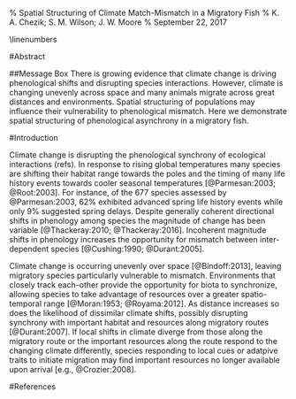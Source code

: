 % Spatial Structuring of Climate Match-Mismatch in a Migratory Fish
% K. A. Chezik; S. M. Wilson; J. W. Moore
% September 22, 2017

\linenumbers

#Abstract

##Message Box
There is growing evidence that climate change is driving phenological shifts and disrupting species interactions. However, climate is changing unevenly across space and many animals migrate across great distances and environments. Spatial structuring of populations may influence their vulnerability to phenological mismatch. Here we demonstrate spatial structuring of phenological asynchrony in a migratory fish.

#Introduction

Climate change is disrupting the phenological synchrony of ecological interactions (refs). In response to rising global temperatures many species are shifting their habitat range towards the poles and the timing of many life history events towards cooler seasonal temperatures [@Parmesan:2003; @Root:2003]. For instance, of the 677 species assessed by @Parmesan:2003, 62\% exhibited advanced spring life history events while only 9\% suggested spring delays. Despite generally coherent directional shifts in phenology among species the magnitude of change has been variable [@Thackeray:2010; @Thackeray:2016]. Incoherent magnitude shifts in phenology increases the opportunity for mismatch between inter-dependent species [@Cushing:1990; @Durant:2005].

Climate change is occurring unevenly over space [@Bindoff:2013], leaving migratory species particularly vulnerable to mismatch. Environments that closely track each-other provide the opportunity for biota to synchronize, allowing species to take advantage of resources over a greater spatio-temporal range [@Moran:1953; @Royama:2012]. As distance increases so does the likelihood of dissimilar climate shifts, possibly disrupting synchrony with important habitat and resources along migratory routes [@Durant:2007]. If local shifts in climate diverge from those along the migratory route or the important resources along the route respond to the changing climate differently, species responding to local cues or adatpive traits to initiate migration may find important resources no longer available upon arrival [e.g., @Crozier:2008].

#References
